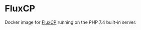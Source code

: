 # FluxCP

Docker image for [FluxCP](https://github.com/rathena/FluxCP) running on the PHP 7.4 built-in server.
